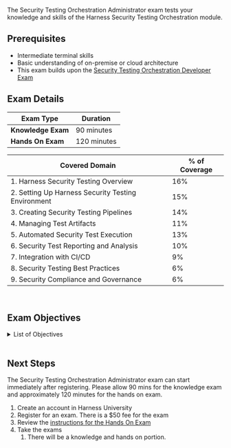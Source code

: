 The Security Testing Orchestration Administrator exam tests your knowledge and skills of the Harness Security Testing Orchestration module.  

## Prerequisites

- Intermediate terminal skills
- Basic understanding of on-premise or cloud architecture
- This exam builds upon the [Security Testing Orchestration Developer Exam](/university/sto)

## Exam Details
| Exam Type                               | Duration         |
| ----------------------------------- | --------------- |
| **Knowledge Exam** | 90 minutes |
| **Hands On Exam** | 120 minutes |

| Covered Domain                                        | % of Coverage |
| -----------------------------------------------------| --------------|
| 1. Harness Security Testing Overview                  | 16%           |
| 2. Setting Up Harness Security Testing Environment    | 15%           |
| 3. Creating Security Testing Pipelines                 | 14%           |
| 4. Managing Test Artifacts                             | 11%           |
| 5. Automated Security Test Execution                   | 13%           |
| 6. Security Test Reporting and Analysis                | 10%           |
| 7. Integration with CI/CD                              | 9%            |
| 8. Security Testing Best Practices                     | 6%            |
| 9. Security Compliance and Governance                  | 6%            |

<br />

## Exam Objectives

<details>
<summary>List of Objectives</summary>

The following is a detailed list of exam objectives:

| #   | Objective                                                   |
|-----|-------------------------------------------------------------|
| **1** | **Harness Security Testing Overview**                     |
| 1.1 | Understand the core principles and concepts of Harness Security Testing Orchestration. |
| 1.2 | Explain the importance of security testing in the software development lifecycle. |
| 1.3 | Differentiate between various types of security testing (e.g., static analysis, dynamic analysis, penetration testing) and their relevance in Harness. |
| **2** | **Setting Up Harness Security Testing Environment**       |
| 2.1 | Install and configure Harness Security Testing Orchestration in a lab or testing environment. |
| 2.2 | Integrate Harness with popular security testing tools and platforms. |
| 2.3 | Create and manage user accounts and permissions for Harness Security Testing. |
| **3** | **Creating Security Testing Pipelines**                   |
| 3.1 | Define security testing workflows within Harness, including pre-test and post-test actions. |
| 3.2 | Configure pipeline triggers and conditions for automated security testing. |
| 3.3 | Establish notification and alerting mechanisms for test results. |
| **4** | **Managing Test Artifacts**                                |
| 4.1 | Upload and manage security test artifacts, including source code, binaries, and test data. |
| 4.2 | Implement version control and artifact tagging strategies within Harness. |
| 4.3 | Optimize storage and resource utilization for test artifacts. |
| **5** | **Automated Security Test Execution**                      |
| 5.1 | Execute automated security tests using various testing tools and frameworks through Harness. |
| 5.2 | Schedule and orchestrate recurring security test runs. |
| 5.3 | Monitor and analyze test execution results and log data. |
| **6** | **Security Test Reporting and Analysis**                   |
| 6.1 | Generate comprehensive security test reports and dashboards. |
| 6.2 | Analyze test results to identify vulnerabilities and security issues. |
| 6.3 | Provide recommendations for remediation based on test findings. |
| **7** | **Integration with CI/CD**                                |
| 7.1 | Integrate Harness Security Testing into continuous integration and continuous deployment (CI/CD) pipelines. |
| 7.2 | Ensure seamless automation and feedback loops between development and security teams. |
| 7.3 | Implement version control and artifact tagging strategies within Harness. |
| **8** | **Security Testing Best Practices**                        |
| 8.1 | Demonstrate an understanding of industry best practices in security testing. |
| 8.2 | Apply secure coding principles and techniques to reduce vulnerabilities. |
| 8.3 | Stay updated with the latest security threats and vulnerabilities relevant to software development. |
| **9** | **Security Compliance and Governance**                     |
| 9.1 | Implement security compliance policies and standards within Harness Security Testing. |
| 9.2 | Ensure regulatory and industry-specific compliance (e.g., GDPR, HIPAA) in security testing processes. |
| 9.3 | Perform security risk assessments and provide recommendations for risk mitigation. |


</details>

<br />

## Next Steps

The Security Testing Orchestration Administrator exam can start immediately after registering. Please allow 90 mins for the knowledge exam and approximately 120 minutes for the hands on exam.

1. Create an account in Harness University
2.  Register for an exam. There is a $50 fee for the exam
3. Review the [instructions for the Hands On Exam](/university/instructions)
4. Take the exams
    1. There will be a knowledge and hands on portion.	
